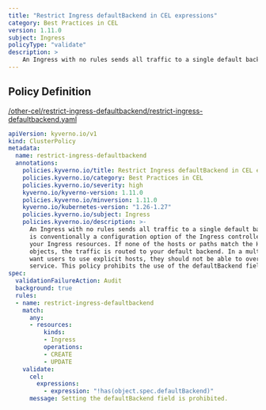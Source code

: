 ```yaml
---
title: "Restrict Ingress defaultBackend in CEL expressions"
category: Best Practices in CEL
version: 1.11.0
subject: Ingress
policyType: "validate"
description: >
    An Ingress with no rules sends all traffic to a single default backend. The defaultBackend is conventionally a configuration option of the Ingress controller and is not specified in your Ingress resources. If none of the hosts or paths match the HTTP request in the Ingress objects, the traffic is routed to your default backend. In a multi-tenant environment, you want users to use explicit hosts, they should not be able to overwrite the global default backend service. This policy prohibits the use of the defaultBackend field.
---
```


## Policy Definition
<a href="https://github.com/kyverno/policies/raw/main//other-cel/restrict-ingress-defaultbackend/restrict-ingress-defaultbackend.yaml" target="-blank">/other-cel/restrict-ingress-defaultbackend/restrict-ingress-defaultbackend.yaml</a>

```yaml
apiVersion: kyverno.io/v1
kind: ClusterPolicy
metadata:
  name: restrict-ingress-defaultbackend
  annotations:
    policies.kyverno.io/title: Restrict Ingress defaultBackend in CEL expressions
    policies.kyverno.io/category: Best Practices in CEL 
    policies.kyverno.io/severity: high
    kyverno.io/kyverno-version: 1.11.0
    policies.kyverno.io/minversion: 1.11.0
    kyverno.io/kubernetes-version: "1.26-1.27"
    policies.kyverno.io/subject: Ingress
    policies.kyverno.io/description: >-
      An Ingress with no rules sends all traffic to a single default backend. The defaultBackend
      is conventionally a configuration option of the Ingress controller and is not specified in
      your Ingress resources. If none of the hosts or paths match the HTTP request in the Ingress
      objects, the traffic is routed to your default backend. In a multi-tenant environment, you
      want users to use explicit hosts, they should not be able to overwrite the global default backend
      service. This policy prohibits the use of the defaultBackend field.
spec:
  validationFailureAction: Audit
  background: true
  rules:
  - name: restrict-ingress-defaultbackend
    match:
      any:
      - resources:
          kinds:
          - Ingress
          operations:
          - CREATE
          - UPDATE
    validate:
      cel:
        expressions:
          - expression: "!has(object.spec.defaultBackend)"
      message: Setting the defaultBackend field is prohibited.


```
